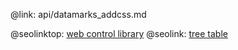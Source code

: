 @link: api/datamarks_addcss.md

@seolinktop: [web control library](https://webix.com)
@seolink: [tree table](https://webix.com/widget/treetable/)